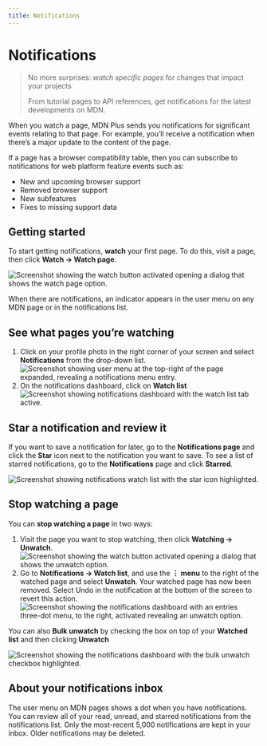 ```yaml
---
title: Notifications
---
```


# Notifications

> No more surprises: _watch specific pages_ for changes that impact your
> projects
>
> From tutorial pages to API references, get notifications for the latest
> developments on MDN.

When you watch a page, MDN Plus sends you notifications for significant events
relating to that page. For example, you’ll receive a notification when there’s a
major update to the content of the page.

If a page has a browser compatibility table, then you can subscribe to
notifications for web platform feature events such as:

- New and upcoming browser support
- Removed browser support
- New subfeatures
- Fixes to missing support data

## Getting started

To start getting notifications, **watch** your first page. To do this, visit a
page, then click **Watch → Watch page**.

![Screenshot showing the watch button activated opening a dialog that shows the watch page option.](/assets/plus-docs/notifications/watch-page.png)

When there are notifications, an indicator appears in the user menu on any MDN
page or in the notifications list.

## See what pages you’re watching

1. Click on your profile photo in the right corner of your screen and select
   **Notifications** from the drop-down list.
   ![Screenshot showing user menu at the top-right of the page expanded, revealing a notifications menu entry.](/assets/plus-docs/notifications/notifications-user-menu.png)
2. On the notifications dashboard, click on **Watch list**
   ![Screenshot showing notifications dashboard with the watch list tab active.](/assets/plus-docs/notifications/watch-list.png)

## Star a notification and review it

If you want to save a notification for later, go to the **Notifications page**
and click the **Star** icon next to the notification you want to save. To see a
list of starred notifications, go to the **Notifications** page and click
**Starred**.

![Screenshot showing notifications watch list with the star icon highlighted.](/assets/plus-docs/notifications/star-notification.png)

## Stop watching a page

You can **stop watching a page** in two ways:

1. Visit the page you want to stop watching, then click **Watching → Unwatch**.
   ![Screenshot showing the watch button activated opening a dialog that shows the unwatch option.](/assets/plus-docs/notifications/unwatch-page.png)
2. Go to **Notifications -> Watch list**, and use the **⋮ menu** to the right of
   the watched page and select **Unwatch**. Your watched page has now been
   removed. Select Undo in the notification at the bottom of the screen to
   revert this action.
   ![Screenshot showing the notifications dashboard with an entries three-dot menu, to the right, activated revealing an unwatch option.](/assets/plus-docs/notifications/unwatch-dashboard.png)

You can also **Bulk unwatch** by checking the box on top of your **Watched
list** and then clicking **Unwatch**

![Screenshot showing the notifications dashboard with the bulk unwatch checkbox highlighted.](/assets/plus-docs/notifications/bulk-unwatch-dashboard.png)

## About your notifications inbox

The user menu on MDN pages shows a dot when you have notifications. You can
review all of your read, unread, and starred notifications from the
notifications list. Only the most-recent 5,000 notifications are kept in your
inbox. Older notifications may be deleted.
